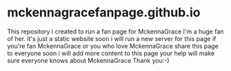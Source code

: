# mckennagracefanpage.github.io
This repository i created to run a fan page for MckennaGrace
I'm a huge fan of her. it's just a static website soon i will run a new server for this page
if you're fan MckennaGrace or you who love MckennaGrace share this page to everyone soon i will add more content to this page
your help will make sure everyone knows about MckennaGrace 
Thank you:-)
